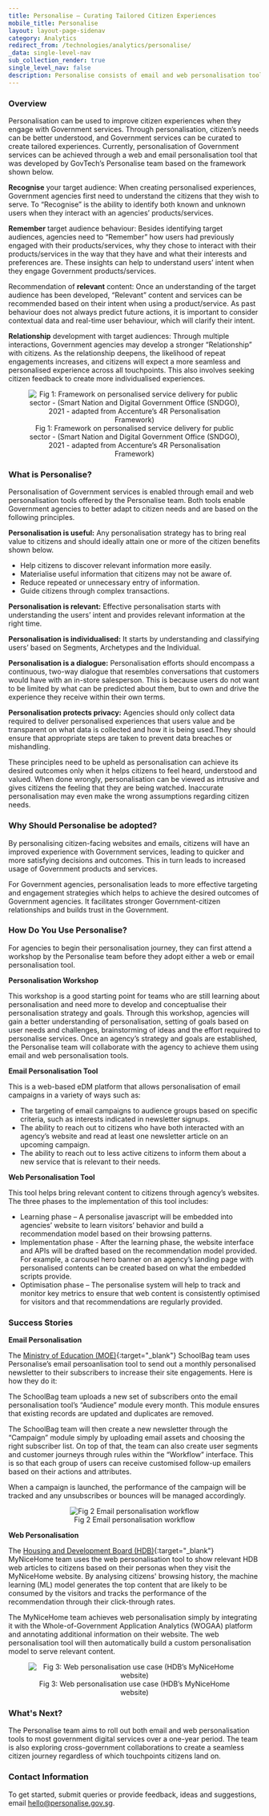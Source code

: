 ```yaml
---
title: Personalise – Curating Tailored Citizen Experiences
mobile_title: Personalise
layout: layout-page-sidenav
category: Analytics
redirect_from: /technologies/analytics/personalise/
_data: single-level-nav
sub_collection_render: true
single_level_nav: false
description: Personalise consists of email and web personalisation tools that help agencies better analyse user behaviours and provide tailored experiences to individuals.
---
```


### Overview

Personalisation can be used to improve citizen experiences when they engage with Government services. Through personalisation, citizen’s needs can be better understood, and Government services can be curated to create tailored experiences. Currently, personalisation of Government services can be achieved through a web and email personalisation tool that was developed by GovTech’s Personalise team based on the framework shown below.

**Recognise** your target audience: When creating personalised experiences, Government agencies first need to understand the citizens that they wish to serve. To “Recognise” is the ability to identify both known and unknown users when they interact with an agencies’ products/services.

**Remember** target audience behaviour: Besides identifying target audiences, agencies need to “Remember” how users had previously engaged with their products/services, why they chose to interact with their products/services in the way that they have and what their interests and preferences are. These insights can help to understand users’ intent when they engage Government products/services.

Recommendation of **relevant** content: Once an understanding of the target audience has been developed, “Relevant” content and services can be recommended based on their intent when using a product/service. As past behaviour does not always predict future actions, it is important to consider contextual data and real-time user behaviour, which will clarify their intent.

**Relationship** development with target audiences: Through multiple interactions, Government agencies may develop a stronger “Relationship” with citizens. As the relationship deepens, the likelihood of repeat engagements increases, and citizens will expect a more seamless and personalised experience across all touchpoints. This also involves seeking citizen feedback to create more individualised experiences.

<figure style="text-align: center">
  <img
    src="/assets/img/PERCY Flowchart.jpg"
    alt="Fig 1: Framework on personalised service delivery for public sector - (Smart Nation and Digital Government Office (SNDGO), 2021 - adapted from Accenture’s 4R Personalisation Framework)"
  />
  <figcaption>Fig 1: Framework on personalised service delivery for public sector - (Smart Nation and Digital Government Office (SNDGO), 2021 - adapted from Accenture’s 4R Personalisation Framework)</figcaption>
</figure>

### What is Personalise?

Personalisation of Government services is enabled through email and web personalisation tools offered by the Personalise team. Both tools enable Government agencies to better adapt to citizen needs and are based on the following principles.

**Personalisation is useful:** Any personalisation strategy has to bring real value to citizens and should ideally attain one or more of the citizen benefits shown below.

- Help citizens to discover relevant information more easily.
- Materialise useful information that citizens may not be aware of.
- Reduce repeated or unnecessary entry of information.
- Guide citizens through complex transactions.

**Personalisation is relevant:** Effective personalisation starts with understanding the users’ intent and provides relevant information at the right time.

**Personalisation is individualised:** It starts by understanding and classifying users’ based on Segments, Archetypes and the Individual.

**Personalisation is a dialogue:** Personalisation efforts should encompass a continuous, two-way dialogue that resembles conversations that customers would have with an in-store salesperson. This is because users do not want to be limited by what can be predicted about them, but to own and drive the experience they receive within their own terms.

**Personalisation protects privacy:** Agencies should only collect data required to deliver personalised experiences that users value and be transparent on what data is collected and how it is being used.They should ensure that appropriate steps are taken to prevent data breaches or mishandling.

These principles need to be upheld as personalisation can achieve its desired outcomes only when it helps citizens to feel heard, understood and valued. When done wrongly, personalisation can be viewed as intrusive and gives citizens the feeling that they are being watched. Inaccurate personalisation may even make the wrong assumptions regarding citizen needs.

### Why Should Personalise be adopted?

By personalising citizen-facing websites and emails, citizens will have an improved experience with Government services, leading to quicker and more satisfying decisions and outcomes. This in turn leads to increased usage of Government products and services.

For Government agencies, personalisation leads to more effective targeting and engagement strategies which helps to achieve the desired outcomes of Government agencies. It facilitates stronger Government-citizen relationships and builds trust in the Government.

### How Do You Use Personalise?

For agencies to begin their personalisation journey, they can first attend a workshop by the Personalise team before they adopt either a web or email personalisation tool.

**Personalisation Workshop**

This workshop is a good starting point for teams who are still learning about personalisation and need more to develop and conceptualise their personalisation strategy and goals. Through this workshop, agencies will gain a better understanding of personalisation, setting of goals based on user needs and challenges, brainstorming of ideas and the effort required to personalise services. Once an agency’s strategy and goals are established, the Personalise team will collaborate with the agency to achieve them using email and web personalisation tools.

**Email Personalisation Tool**

This is a web-based eDM platform that allows personalisation of email campaigns in a variety of ways such as:

- The targeting of email campaigns to audience groups based on specific criteria, such as interests indicated in newsletter signups.
- The ability to reach out to citizens who have both interacted with an agency’s website and read at least one newsletter article on an upcoming campaign.
- The ability to reach out to less active citizens to inform them about a new service that is relevant to their needs.

**Web Personalisation Tool**

This tool helps bring relevant content to citizens through agency’s websites. The three phases to the implementation of this tool includes:

- Learning phase – A personalise javascript will be embedded into agencies’ website to learn visitors’ behavior and build a recommendation model based on their browsing patterns.
- Implementation phase - After the learning phase, the website interface and APIs will be drafted based on the recommendation model provided. For example, a carousel hero banner on an agency’s landing page with personalised contents can be created based on what the embedded scripts provide.
- Optimisation phase – The personalise system will help to track and monitor key metrics to ensure that web content is consistently optimised for visitors and that recommendations are regularly provided.

### Success Stories

**Email Personalisation**

The [Ministry of Education (MOE)](https://www.moe.gov.sg/){:target="\_blank"} SchoolBag team uses Personalise’s email persoanlisation tool to send out a monthly personalised newsletter to their subscribers to increase their site engagements. Here is how they do it:

The SchoolBag team uploads a new set of subscribers onto the email personalisation tool’s “Audience” module every month. This module ensures that existing records are updated and duplicates are removed.

The SchoolBag team will then create a new newsletter through the “Campaign” module simply by uploading email assets and choosing the right subscriber list. On top of that, the team can also create user segments and customer journeys through rules within the “Workflow” interface. This is so that each group of users can receive customised follow-up emailers based on their actions and attributes.

When a campaign is launched, the performance of the campaign will be tracked and any unsubscribes or bounces will be managed accordingly.

<figure style="text-align: center">
  <img
    src="/assets/img/technologies/Fig 2 Email personalisation workflow.png"
    alt="Fig 2 Email personalisation workflow"
  />
  <figcaption>Fig 2 Email personalisation workflow</figcaption>
</figure>

**Web Personalisation**

The [Housing and Development Board (HDB)](https://www.hdb.gov.sg/cs/infoweb/homepage){:target="\_blank"} MyNiceHome team uses the web personalisation tool to show relevant HDB web articles to citizens based on their personas when they visit the MyNiceHome website. By analysing citizens' browsing history, the machine learning (ML) model generates the top content that are likely to be consumed by the visitors and tracks the performance of the recommendation through their click-through rates.

The MyNiceHome team achieves web personalisation simply by integrating it with the Whole-of-Government Application Analytics (WOGAA) platform and annotating additional information on their website. The web personalisation tool will then automatically build a custom personalisation model to serve relevant content.

<figure style="text-align: center">
  <img
    src="/assets/img/technologies/Fig 3 Web personalisation use case (HDB’s MyNiceHome website).PNG"
    alt="Fig 3: Web personalisation use case (HDB’s MyNiceHome website)"
  />
  <figcaption>Fig 3: Web personalisation use case (HDB’s MyNiceHome website)</figcaption>
</figure>

### What's Next?

The Personalise team aims to roll out both email and web personalisation tools to most government digital services over a one-year period. The team is also exploring cross-government collaborations to create a seamless citizen journey regardless of which touchpoints citizens land on.

### Contact Information

To get started, submit queries or provide feedback, ideas and suggestions, email <hello@personalise.gov.sg>.
